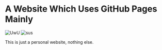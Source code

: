 # A Website Which Uses GitHub Pages Mainly

![UwU](https://img.shields.io/badge/UwU-What's%20This-Ff0066?style=for-the-badge)
![sus](https://img.shields.io/badge/sus%20%3F-yes%20%F0%9F%98%B3-red?style=for-the-badge)

This is just a personal website, nothing else. 
